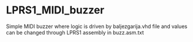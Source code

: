 # LPRS1_MIDI_buzzer
Simple MIDI buzzer where logic is driven by baljezgarija.vhd file and values can be changed through LPRS1 assembly in buzz.asm.txt
